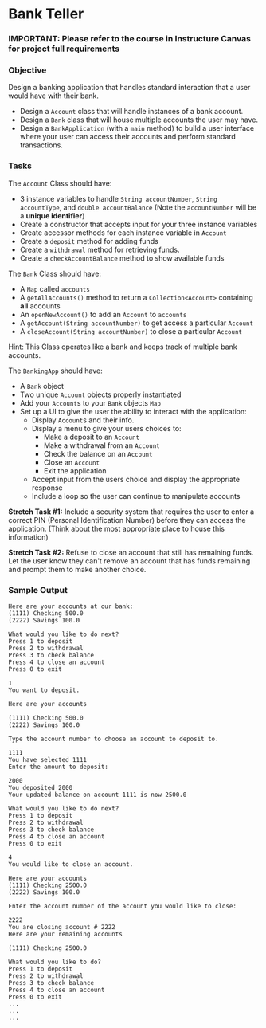 # Bank Teller

### **IMPORTANT**: Please refer to the course in Instructure Canvas for project full requirements

### Objective

Design a banking application that handles standard interaction that a user would have with their bank.

*   Design a `Account` class that will handle instances of a bank account.
*   Design a `Bank` class that will house multiple accounts the user may have.
*   Design a `BankApplication` (with a `main` method) to build a user interface where your user can access their accounts and perform standard transactions.

### Tasks

The `Account` Class should have:

*   3 instance variables to handle `String accountNumber`, `String accountType`, and `double accountBalance` (Note the `accountNumber` will be a **unique identifier**)
*   Create a constructor that accepts input for your three instance variables
*   Create accessor methods for each instance variable in `Account`
*   Create a `deposit` method for adding funds
*   Create a `withdrawal` method for retrieving funds.
*   Create a `checkAccountBalance` method to show available funds

The `Bank` Class should have:

*   A `Map` called `accounts`
*   A `getAllAccounts()` method to return a `Collection<Account>` containing **all** accounts
*   An `openNewAccount()` to add an `Account` to `accounts`
*   A `getAccount(String accountNumber)` to get access a particular `Account`
*   A `closeAccount(String accountNumber)` to close a particular `Account`

Hint: This Class operates like a bank and keeps track of multiple bank accounts.

The `BankingApp` should have:

*   A `Bank` object
*   Two unique `Account` objects properly instantiated
*   Add your `Account`s to your `Bank` objects `Map`
*   Set up a UI to give the user the ability to interact with the application:
    *   Display `Account`s and their info.
    *   Display a menu to give your users choices to:
        *   Make a deposit to an `Account`
        *   Make a withdrawal from an `Account`
        *   Check the balance on an `Account`
        *   Close an `Account`
        *   Exit the application
    *   Accept input from the users choice and display the appropriate response
    *   Include a loop so the user can continue to manipulate accounts

**Stretch Task #1:** Include a security system that requires the user to enter a correct PIN (Personal Identification Number) before they can access the application. (Think about the most appropriate place to house this information)

**Stretch Task #2:** Refuse to close an account that still has remaining funds. Let the user know they can't remove an account that has funds remaining and prompt them to make another choice.

### Sample Output

```
Here are your accounts at our bank:
(1111) Checking 500.0
(2222) Savings 100.0

What would you like to do next?
Press 1 to deposit
Press 2 to withdrawal
Press 3 to check balance
Press 4 to close an account
Press 0 to exit

1
You want to deposit.

Here are your accounts

(1111) Checking 500.0
(2222) Savings 100.0

Type the account number to choose an account to deposit to.

1111
You have selected 1111
Enter the amount to deposit:

2000
You deposited 2000
Your updated balance on account 1111 is now 2500.0

What would you like to do next?
Press 1 to deposit
Press 2 to withdrawal
Press 3 to check balance
Press 4 to close an account
Press 0 to exit

4
You would like to close an account.

Here are your accounts
(1111) Checking 2500.0
(2222) Savings 100.0

Enter the account number of the account you would like to close:

2222
You are closing account # 2222
Here are your remaining accounts

(1111) Checking 2500.0

What would you like to do?
Press 1 to deposit
Press 2 to withdrawal
Press 3 to check balance
Press 4 to close an account
Press 0 to exit
...
...
...
```
